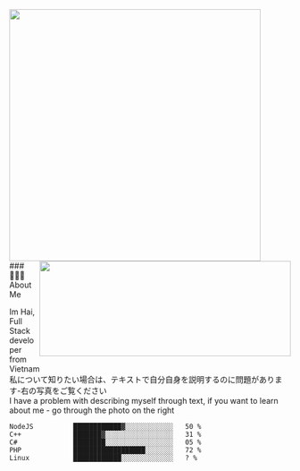 <img align="center" width=450 src="https://github-readme-stats.vercel.app/api/top-langs/?username=whoishina&theme=midnight-purple&layout=compact&bg_color=0D1117&hide_border=true" />
<img width=450 height=170 align="right" src="https://github-readme-stats.vercel.app/api?username=whoishina&theme=midnight-purple&show_icons=true&bg_color=0D1117&hide_border=true" />
<br/>
###👨🏻‍💻 About Me 

Im Hai, Full Stack developer from Vietnam <br/>
私について知りたい場合は、テキストで自分自身を説明するのに問題があります-右の写真をご覧ください <br/>
I have a problem with describing myself through text, if you want to learn about me - go through the photo on the right


```text
NodeJS          ████████████▓░░░░░░░░░░░░   50 % 
C++             ███████▓░░░░░░░░░░░░░░░░░   31 % 
C#              ████████░░░░░░░░░░░░░░░░░   05 % 
PHP             ██████████████████░░░░░░░   72 % 
Linux           ████████████░░░░░░░░░░░░░   ? % 
```
